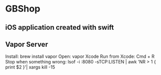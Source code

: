 # GBShop
## iOS application created with swift

## Vapor Server
Install: brew install vapor
Open: vapor Xcode
Run from Xcode: Cmd + R
Stop when something wrong: lsof -i :8080 -sTCP:LISTEN | awk 'NR > 1 { print $2 }'| xargs kill -15
